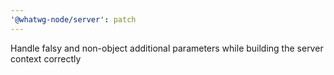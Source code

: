```yaml
---
'@whatwg-node/server': patch
---
```


Handle falsy and non-object additional parameters while building the server context correctly
